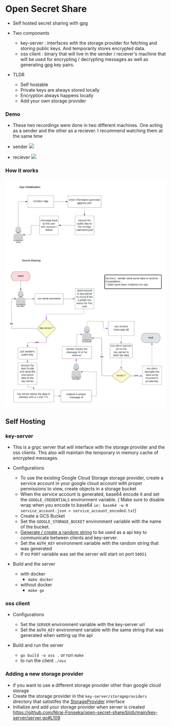 # Open Secret Share 

- Self hosted secret sharing with gpg
- Two components
    - key-server : interfaces with the storage provider for fetching and storing public keys. And temporarily stores encrypted data.
    - oss client : binary that will live in the sender / reciever's machine that will be used for encrypting / decrypting messages as well as generating gpg key pairs.

- TLDR
    - Self hostable 
    - Private keys are always stored locally
    - Encryption always happens locally
    - Add your own storage provider


### Demo 
- These two recordings were done in two different machines. One acting as a sender and the other as a reciever. I recommend watching them at the same time
- sender
<a href="https://asciinema.org/a/520260" target="_blank"><img src="https://asciinema.org/a/520260.svg" /></a>

- reciever 
<a href="https://asciinema.org/a/I00W8DlDuSyAO8InKItwD8Bbh" target="_blank"><img src="https://asciinema.org/a/I00W8DlDuSyAO8InKItwD8Bbh.svg" /></a>

### How it works

![arch diagram](./docs/OSS.jpeg)


## Self Hosting

### key-server 

- This is a grpc server that will interface with the storage provider and the oss clients. This also will maintain the temporary in memory cache of encrypted messages.

- Configurations
    - To use the existing Google Cloud Storage storage provider, create a service account in your google cloud account with proper permissions to view, create objects in a storage bucket
    - When the service account is generated, base64 encode it and set the `GOOGLE_CREDENTIALS` environment variable. ( Make sure to disable wrap when you encode to base64 `ie: base64 -w 0 service_account.json > service_account_encoded.txt`)
    - Create a GCS Bucket
    - Set the `GOOGLE_STORAGE_BUCKET` environment variable with the name of the bucket.
    - [Generate / create a random string](https://generate-random.org/api-key-generator) to be used as a api key to communicate between clients and key-server.
    - Set the `AUTH_KEY` environment variable with the random string that was generated 
    - If no `PORT` variable was set the server will start on port `50051`

- Build and the server
    - with docker 
        - `make docker`
    - without docker 
        - `make go`

### oss client
- Configurations
    - Set the `SERVER` environment variable with the key-server url
    - Set the `AUTH_KEY` environment variable with the same string that was generated when setting up the api

- Build and run the server 
    - `go build -o oss .` or run `make`
    -  to run the client `./oss` 

### Adding a new storage provider 

- if you want to use a different storage provider other than google cloud storage
- Create the storage provider in the `key-server/storageproviders` directory that satistifes the [StorageProvider](https://github.com/Niraj-Fonseka/open-secret-share/blob/main/key-server/storageproviders/storage.go#L3) interface
- Initialize and add your storage provider when server is created https://github.com/Niraj-Fonseka/open-secret-share/blob/main/key-server/server.go#L109

